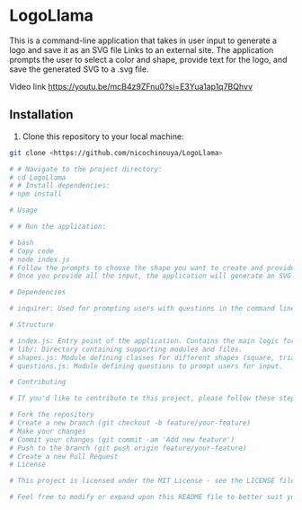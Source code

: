 # LogoLlama

This is a command-line application that takes in user input to generate a logo and save it as an SVG file Links to an external site. The application prompts the user to select a color and shape, provide text for the logo, and save the generated SVG to a .svg file.

Video link
https://youtu.be/mcB4z9ZFnu0?si=E3Yua1ap1q7BQhvv

## Installation

1. Clone this repository to your local machine:

```bash
git clone <https://github.com/nicochinouya/LogoLlama>

# # Navigate to the project directory:
# cd LogoLlama
# # Install dependencies:
# npm install

# Usage

# # Run the application:

# bash
# Copy code
# node index.js
# Follow the prompts to choose the shape you want to create and provide necessary input (fill color, stroke color, etc.).
# Once you provide all the input, the application will generate an SVG file for the selected shape in the lib/examples directory.

# Dependencies

# inquirer: Used for prompting users with questions in the command line interface.

# Structure

# index.js: Entry point of the application. Contains the main logic for interacting with users and generating SVG files.
# lib/: Directory containing supporting modules and files.
# shapes.js: Module defining classes for different shapes (square, triangle, circle).
# questions.js: Module defining questions to prompt users for input.

# Contributing

# If you'd like to contribute to this project, please follow these steps:

# Fork the repository
# Create a new branch (git checkout -b feature/your-feature)
# Make your changes
# Commit your changes (git commit -am 'Add new feature')
# Push to the branch (git push origin feature/your-feature)
# Create a new Pull Request
# License

# This project is licensed under the MIT License - see the LICENSE file for details.

# Feel free to modify or expand upon this README file to better suit your project's needs.